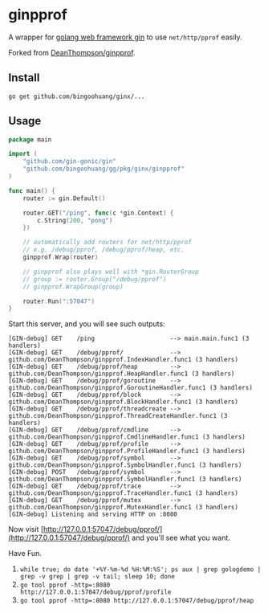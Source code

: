 # ginpprof

A wrapper for [golang web framework gin](https://github.com/gin-gonic/gin) to use `net/http/pprof` easily.

Forked from [DeanThompson/ginpprof](github.com/DeanThompson/ginpprof).

## Install

`go get github.com/bingoohuang/ginx/...`

## Usage

```go
package main

import (
	"github.com/gin-gonic/gin"
	"github.com/bingoohuang/gg/pkg/ginx/ginpprof"
)

func main() {
	router := gin.Default()

	router.GET("/ping", func(c *gin.Context) {
		c.String(200, "pong")
	})

	// automatically add routers for net/http/pprof
	// e.g. /debug/pprof, /debug/pprof/heap, etc.
	ginpprof.Wrap(router)

	// ginpprof also plays well with *gin.RouterGroup
	// group := router.Group("/debug/pprof")
	// ginpprof.WrapGroup(group)

	router.Run(":57047")
}
```

Start this server, and you will see such outputs:

```text
[GIN-debug] GET    /ping                     --> main.main.func1 (3 handlers)
[GIN-debug] GET    /debug/pprof/             --> github.com/DeanThompson/ginpprof.IndexHandler.func1 (3 handlers)
[GIN-debug] GET    /debug/pprof/heap         --> github.com/DeanThompson/ginpprof.HeapHandler.func1 (3 handlers)
[GIN-debug] GET    /debug/pprof/goroutine    --> github.com/DeanThompson/ginpprof.GoroutineHandler.func1 (3 handlers)
[GIN-debug] GET    /debug/pprof/block        --> github.com/DeanThompson/ginpprof.BlockHandler.func1 (3 handlers)
[GIN-debug] GET    /debug/pprof/threadcreate --> github.com/DeanThompson/ginpprof.ThreadCreateHandler.func1 (3 handlers)
[GIN-debug] GET    /debug/pprof/cmdline      --> github.com/DeanThompson/ginpprof.CmdlineHandler.func1 (3 handlers)
[GIN-debug] GET    /debug/pprof/profile      --> github.com/DeanThompson/ginpprof.ProfileHandler.func1 (3 handlers)
[GIN-debug] GET    /debug/pprof/symbol       --> github.com/DeanThompson/ginpprof.SymbolHandler.func1 (3 handlers)
[GIN-debug] POST   /debug/pprof/symbol       --> github.com/DeanThompson/ginpprof.SymbolHandler.func1 (3 handlers)
[GIN-debug] GET    /debug/pprof/trace        --> github.com/DeanThompson/ginpprof.TraceHandler.func1 (3 handlers)
[GIN-debug] GET    /debug/pprof/mutex        --> github.com/DeanThompson/ginpprof.MutexHandler.func1 (3 handlers)
[GIN-debug] Listening and serving HTTP on :8080
```

Now visit [http://127.0.0.1:57047/debug/pprof/](http://127.0.0.1:57047/debug/pprof/) and you'll see what you want.

Have Fun.


1. `while true; do date '+%Y-%m-%d %H:%M:%S'; ps aux | grep gologdemo | grep -v grep | grep -v tail; sleep 10; done`
1. `go tool pprof -http=:8080 http://127.0.0.1:57047/debug/pprof/profile`
1. `go tool pprof -http=:8080 http://127.0.0.1:57047/debug/pprof/heap`

